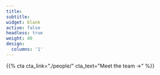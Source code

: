 ```yaml
---
title:
subtitle:
widget: blank
active: false
headless: true
weight: 40
design:
  columns: '1'
---
```


{{% cta cta_link="./people/" cta_text="Meet the team →" %}}
